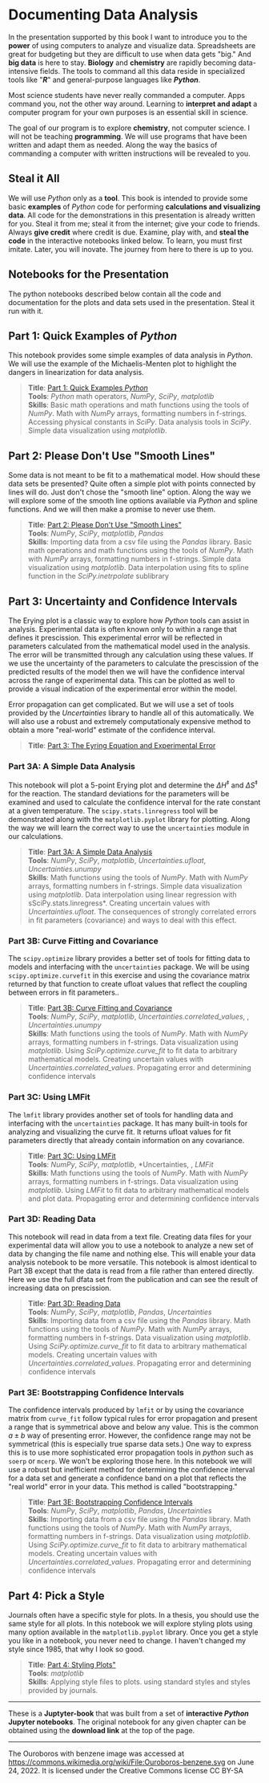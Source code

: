 # Documenting Data Analysis

In the presentation supported by this book I want to introduce you to the **power** of using computers to analyze and visualize data. Spreadsheets are great for budgeting but they are difficult to use when data gets "big." And **big data** is here to stay. **Biology** and **chemistry** are rapidly becoming data-intensive fields. The tools to command all this data reside in specialized tools like "***R***" and general-purpose languages like ***Python***.

Most science students have never really commanded a computer. Apps command you, not the other way around. Learning to **interpret and adapt** a computer program for your own purposes is an essential skill in science. 

The goal of our program is to explore **chemistry**, not computer science. I will not be teaching **programming**. We will use programs that have been written and adapt them as needed. Along the way the basics of commanding a computer with written instructions will be revealed to you. 

## Steal it All

We will use *Python* only as a **tool**. This book is intended to provide some basic **examples** of *Python* code for performing **calculations and visualizing data**. All code for the demonstrations in this presentation is already written for you. Steal it from me; steal it from the internet; give your code to friends. Always **give credit** where credit is due. Examine, play with, and **steal the code** in the interactive notebooks linked below. To learn, you must first imitate. Later, you will inovate. The journey from here to there is up to you.

## Notebooks for the Presentation

The python notebooks described below contain all the code and documentation for the plots and data sets used in the presentation. Steal it run with it. 

## Part 1: Quick Examples of *Python*

This notebook provides some simple examples of data analysis in *Python*. We will use the example of the Michaelis-Menten plot to highlight the dangers in linearization for data analysis.

>**Title**: [Part 1: Quick Examples *Python*](01_PlotBasics.ipynb) <br>
>**Tools**: *Python* math operators, *NumPy*, *SciPy*, *matplotlib*  <br>
>**Skills**: Basic math operations and math functions using the tools of *NumPy*. Math with *NumPy* arrays, formatting numbers in f-strings. Accessing physical constants in *SciPy*. Data analysis tools in *SciPy*. Simple data visualization using *matplotlib*.

## Part 2: Please Don't Use "Smooth Lines"

Some data is not meant to be fit to a mathematical model. How should these data sets be presented? Quite often a simple plot with points connected by lines will do. Just don't chose the "smooth line" option. Along the way we will explore some of the smooth line options available via *Python* and spline functions. And we will then make a promise to never use them.

>**Title**: [Part 2: Please Don't Use "Smooth Lines"](02-CubicSpline.ipynb) <br>
>**Tools**: *NumPy*, *SciPy*, *matplotlib*, *Pandas*  <br>
>**Skills**: Importing data from a csv file using the *Pandas* library. Basic math operations and math functions using the tools of *NumPy*. Math with *NumPy* arrays, formatting numbers in f-strings. Simple data visualization using *matplotlib*. Data interpolation using fits to spline function in the *SciPy.inetrpolate* sublibrary

## Part 3: Uncertainty and Confidence Intervals

The Erying plot is a classic way to explore how *Python* tools can assist in analysis. Experimental data is often known only to within a range that defines it prescission. This experimental error will be reflected in parameters calculated from the mathematical model used in the analysis. The error will be transmitted through any calculation using these values. If we use the uncertainty of the parameters to calculate the prescission of the predicted results of the model then we will have the confidence interval across the range of experimental data. This can be plotted as well to provide a visual indication of the experimental error within the model.

Error propagation can get complicated. But we will use a set of tools provided by the *Uncertainties* library to handle all of this automatically. We will also use a robust and extremely computationaly expensive method to obtain a more "real-world" estimate of the confidence interval. 

>**Title**: [Part 3: The Eyring Equation and Experimental Error](03-Eyring_Exercises_Intro.md) 

### Part 3A: A Simple Data Analysis

This notebook will plot a 5-point Erying plot and determine the $\Delta H^\ddagger$ and $\Delta S^\ddagger$ for the reaction. The standard deviations for the parameters will be examined and used to calculate the confidence interval for the rate constant at a given temperature. The ```scipy.stats.linregress``` tool will be demonstrated along with the ```matplotlib.pyplot``` library for plotting. Along the way we will learn the correct way to use the ```uncertainties``` module in our calculations.

>**Title**: [Part 3A: A Simple Data Analysis](03A-Eyring_Exercises_1_simple.ipynb) <br>
>**Tools**: *NumPy*, *SciPy*, *matplotlib*, *Uncertainties.ufloat*, *Uncertainties.unumpy*  <br>
>**Skills**: Math functions using the tools of *NumPy*. Math with *NumPy* arrays, formatting numbers in f-strings. Simple data visualization using *matplotlib*. Data interpolation using linear regression with sSciPy.stats.linregress*. Creating uncertain values with *Uncertainties.ufloat*. The consequences of strongly correlated errors in fit parameters (covariance) and ways to deal with this effect.


### Part 3B: Curve Fitting and Covariance

The ```scipy.optimize``` library provides a better set of tools for fitting data to models and interfacing with the ```uncertainties``` package.  We will be using ```scipy.optimize.curvefit``` in this exercise and using the covariance matrix returned by that function to create ufloat values that reflect the coupling between errors in fit parameters..

>**Title**: [Part 3B: Curve Fitting and Covariance](03B-Eyring_Exercises_2_curvefit.ipynb) <br>
>**Tools**: *NumPy*, *SciPy*, *matplotlib*, *Uncertainties.correlated_values*, , *Uncertainties.unumpy*  <br>
>**Skills**: Math functions using the tools of *NumPy*. Math with *NumPy* arrays, formatting numbers in f-strings. Data visualization using *matplotlib*. Using *SciPy.optimize.curve_fit* to fit data to arbitrary mathematical models. Creating uncertain values with *Uncertainties.correlated_values*. Propagating error and determining confidence intervals

### Part 3C: Using LMFit

The ```lmfit``` library provides another set of tools for handling data and interfacing with the ```uncertainties``` package. It has many built-in tools for analyzing and visualizing the curve fit. It returns ufloat values for fit parameters directly that already contain information on any covariance.

>**Title**: [Part 3C: Using LMFit](03C-Eyring_Exercises_3_LMfit.ipynb) <br>
>**Tools**: *NumPy*, *SciPy*, *matplotlib*, *Uncertainties, , *LMFit*  <br>
>**Skills**: Math functions using the tools of *NumPy*. Math with *NumPy* arrays, formatting numbers in f-strings. Data visualization using *matplotlib*. Using *LMFit* to fit data to arbitrary mathematical models and plot data. Propagating error and determining confidence intervals


### Part 3D: Reading Data

This notebook will read in data from a text file. Creating data files for your experimental data will allow you to use a notebook to analyze a new set of data by changing the file name and nothing else. This will enable your data analysis notebook to be more versatile. This notebook is almost identical to Part 3B except that the data is read from a file rather than entered directly. Here we use the full dfata set from the publication and can see the result of increasing data on prescission.

>**Title**: [Part 3D: Reading Data](03D-Eyring_Exercises_4_pandas.ipynb) <br>
>**Tools**: *NumPy*, *SciPy*, *matplotlib*, *Pandas*, *Uncertainties*  <br>
>**Skills**: Importing data from a csv file using the *Pandas* library. Math functions using the tools of *NumPy*. Math with *NumPy* arrays, formatting numbers in f-strings. Data visualization using *matplotlib*. Using *SciPy.optimize.curve_fit* to fit data to arbitrary mathematical models. Creating uncertain values with *Uncertainties.correlated_values*. Propagating error and determining confidence intervals


### Part 3E: Bootstrapping Confidence Intervals

The confidence intervals produced by ```lmfit``` or by using the covariance matrix from ```curve_fit``` follow typical rules for error propagation and present a range that is symmetrical above and below any value. This is the common $a \pm b$ way of presenting error. However, the confidence range may not be symmetrical (this is especially true sparse data sets.) One way to express this is to use more sophisticated error propagation tools in $python$ such as ```soerp``` or ```mcerp```. We won't be exploring those here. In this notebook we will use a robust but inefficient method for determining the confidence interval for a data set and generate a confidence band on a plot that reflects the "real world" error in your data. This method is called "bootstrapping."  

>**Title**: [Part 3E: Bootstrapping Confidence Intervals](03E-Eyring_Exercises_5_Bootstrap.ipynb) <br>
>**Tools**: *NumPy*, *SciPy*, *matplotlib*, *Pandas*, *Uncertainties*  <br>
>**Skills**: Importing data from a csv file using the *Pandas* library. Math functions using the tools of *NumPy*. Math with *NumPy* arrays, formatting numbers in f-strings. Data visualization using *matplotlib*. Using *SciPy.optimize.curve_fit* to fit data to arbitrary mathematical models. Creating uncertain values with *Uncertainties.correlated_values*. Propagating error and determining confidence intervals




## Part 4: Pick a Style

Journals often have a specific style for plots. In a thesis, you should use the same style for all plots. In this notebook we will explore styling plots using many option available in the ```matplotlib.pyplot``` library. Once you get a style you like in a notebook, you never need to change. I haven't changed my style since 1985, that why I look so good.

>**Title**: [Part 4: Styling Plots"](04-Styling.ipynb) <br>
>**Tools**: *matplotlib* <br>
>**Skills**: Applying style files to plots. using standard styles and styles provided by journals.

---
These is a **Juptyter-book** that was built from a set of **interactive *Python* Jupyter notebooks**. The original notebook for any given chapter can be obtained using the **download link** at the top of the page.

---
The Ouroboros with benzene image was accessed at https://commons.wikimedia.org/wiki/File:Ouroboros-benzene.svg on June 24, 2022. It is licensed under the Creative Commons license CC BY-SA 